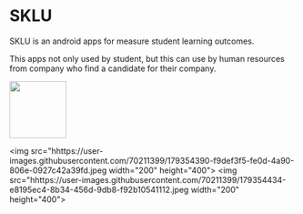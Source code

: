 # SKLU

SKLU is an android apps for measure student learning outcomes. 

This apps not only used by student, but this can use by human resources from company who find a candidate for their company.

<img src="[https://your-image-url.type](https://user-images.githubusercontent.com/70211399/179354585-55662e3e-31d2-47fc-b4be-8e948ed0d1ea.jpeg)" width="100" height="100">


<img src="hhttps://user-images.githubusercontent.com/70211399/179354390-f9def3f5-fe0d-4a90-806e-0927c42a39fd.jpeg width="200" height="400">
<img src="hhttps://user-images.githubusercontent.com/70211399/179354434-e8195ec4-8b34-456d-9db8-f92b10541112.jpeg width="200" height="400">
